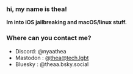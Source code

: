 ### hi, my name is thea!

**Im into iOS jailbreaking and macOS/linux stuff.**

### Where can you contact me?
* Discord: @nyaathea
* Mastodon : @thea@tech.lgbt
* Bluesky : @theaa.bsky.social
